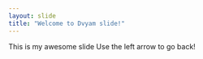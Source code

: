 ```yaml
---
layout: slide
title: "Welcome to Dvyam slide!"
---
```

This is my awesome slide
Use the left arrow to go back!
